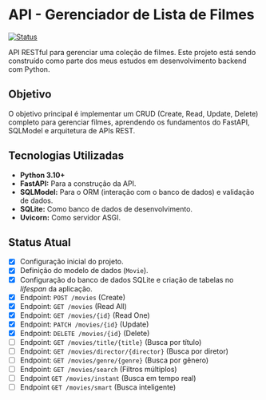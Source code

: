 # API - Gerenciador de Lista de Filmes

[![Status](https://img.shields.io/badge/status-em_desenvolvimento-yellow)](https://https://github.com/CaioVHilario/gerenciador_filmes)

API RESTful para gerenciar uma coleção de filmes. Este projeto está sendo construído como parte dos meus estudos em desenvolvimento backend com Python.

## Objetivo

O objetivo principal é implementar um CRUD (Create, Read, Update, Delete) completo para gerenciar filmes, aprendendo os fundamentos do FastAPI, SQLModel e arquitetura de APIs REST.

## Tecnologias Utilizadas

* **Python 3.10+**
* **FastAPI:** Para a construção da API.
* **SQLModel:** Para o ORM (interação com o banco de dados) e validação de dados.
* **SQLite:** Como banco de dados de desenvolvimento.
* **Uvicorn:** Como servidor ASGI.

## Status Atual

* [x] Configuração inicial do projeto.
* [x] Definição do modelo de dados (`Movie`).
* [x] Configuração do banco de dados SQLite e criação de tabelas no *lifespan* da aplicação.
* [x] Endpoint: `POST /movies` (Create)
* [x] Endpoint: `GET /movies` (Read All)
* [x] Endpoint: `GET /movies/{id}` (Read One)
* [x] Endpoint: `PATCH /movies/{id}` (Update)
* [x] Endpoint: `DELETE /movies/{id}` (Delete)
* [ ] Endpoint: `GET /movies/title/{title}` (Busca por título)
* [ ] Endpoint: `GET /movies/director/{director}` (Busca por diretor)
* [ ] Endpoint: `GET /movies/genre/{genre}` (Busca por gênero)
* [ ] Endpoint: `GET /movies/search` (Filtros múltiplos)
* [ ] Endpoint `GET /movies/instant` (Busca em tempo real)
* [ ] Endpoint `GET /movies/smart` (Busca inteligente)